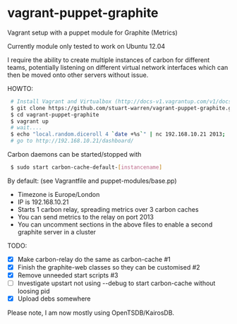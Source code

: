 vagrant-puppet-graphite
=======================

Vagrant setup with a puppet module for Graphite (Metrics)

Currently module only tested to work on Ubuntu 12.04

I require the ability to create multiple instances of carbon for different teams, potentially listening on different virtual network interfaces which can then be moved onto other servers without issue.

HOWTO:
``` bash
 # Install Vagrant and Virtualbox (http://docs-v1.vagrantup.com/v1/docs/getting-started/)
 $ git clone https://github.com/stuart-warren/vagrant-puppet-graphite.git
 $ cd vagrant-puppet-graphite
 $ vagrant up
 # wait....
 $ echo "local.random.diceroll 4 `date +%s`" | nc 192.168.10.21 2013;
 # go to http://192.168.10.21/dashboard/
```

Carbon daemons can be started/stopped with
``` bash
 $ sudo start carbon-cache-default-[instancename]
```
By default: (see Vagrantfile and puppet-modules/base.pp)
- Timezone is Europe/London
- IP is 192.168.10.21
- Starts 1 carbon relay, spreading metrics over 3 carbon caches
- You can send metrics to the relay on port 2013
- You can uncomment sections in the above files to enable a second graphite server in a cluster

TODO:

- [x] Make carbon-relay do the same as carbon-cache #1
- [x] Finish the graphite-web classes so they can be customised #2
- [x] Remove unneeded start scripts #3
- [ ] Investigate upstart not using --debug to start carbon-cache without loosing pid
- [x] Upload debs somewhere

Please note, I am now mostly using OpenTSDB/KairosDB.
